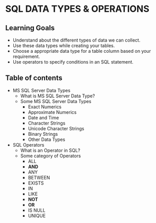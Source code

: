 # SQL DATA TYPES & OPERATIONS

## Learning Goals
- Understand about the different types of data we can collect.
- Use these data types while creating your tables.
- Choose a appropriate data type for a table column based on your requirement.
- Use operators to specify conditions in an SQL statement.

## Table of contents
- MS SQL Server Data Types
  - What is MS SQL Server Data Type?
  - Some MS SQL Server Data Types
    - Exact Numerics
    - Approximate Numerics
    - Date and Time
    - Character Strings
    - Unicode Character Strings
    - Binary Strings
    - Other Data Types
- SQL Operators
  - What is an Operator in SQL?
  - Some category of Operators
    - ALL
    - **AND**
    - ANY
    - BETWEEN
    - EXISTS
    - IN
    - LIKE
    - **NOT**
    - **OR**
    - IS NULL
    - UNIQUE